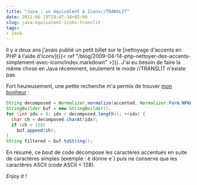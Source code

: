 ```yaml
---
title: "Java : un équivalent à Iconv//TRANSLIT"
date: 2011-06-19T19:47:34+02:00
slug: java-equivalent-iconv-translit
tags:
- java
---
```


Il y a deux ans j'avais publié un petit billet sur le [nettoyage d'accents en PHP à l'aide d'Iconv]({{< ref "/blog/2009-04-14-php-nettoyer-des-accents-simplement-avec-iconv/index.markdown" >}}). J'ai eu besoin de faire la même chose en Java récemment, seulement le mode //TRANSLIT n'existe pas.

Fort heureusement, une petite recherche m'a permis de trouver [mon bonheur](http://stackoverflow.com/questions/5806690/is-there-an-iconv-with-translit-equivalent-in-java) :

``` java
String decomposed = Normalizer.normalize(accented, Normalizer.Form.NFKD);
StringBuilder buf = new StringBuilder();
for (int idx = 0; idx < decomposed.length(); ++idx) {
  char ch = decomposed.charAt(idx);
  if (ch < 128)
    buf.append(ch);
}
String filtered = buf.toString();
```

En résumé, ce bout de code décompose les caractères accentués en suite de caractères simples (exemple : è donne e`) puis ne conserve que les caractères ASCII (code ASCII < 128).

_Enjoy it !_
